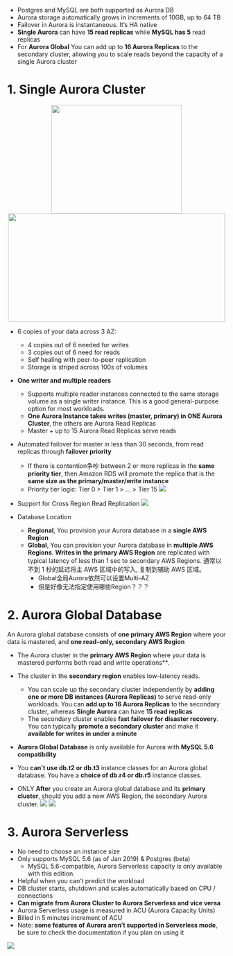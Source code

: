 
- Postgres and MySQL are both supported as Aurora DB
- Aurora storage automatically grows in increments of 10GB, up to 64 TB
- Failover in Aurora is instantaneous. It’s HA native
- **Single Aurora** can have **15 read replicas** while **MySQL has 5** read replicas
- For **Aurora Global** You can add up to **16 Aurora Replicas** to the secondary cluster, allowing you to scale reads beyond the capacity of a single Aurora cluster


# 1. Single Aurora Cluster

<p align="center">
    <img src="https://i.loli.net/2019/08/08/t4yps2MCrq6Zzli.png"  width="300" height="250">
    <img src="https://i.loli.net/2019/08/08/VIHdKQoCRPTaney.png"  width="500" height="250">
</p>


- 6 copies of your data across 3 AZ:
  - 4 copies out of 6 needed for writes
  - 3 copies out of 6 need for reads
  - Self healing with peer-to-peer replication
  - Storage is striped across 100s of volumes
- **One writer and multiple readers**
    - Supports multiple reader instances connected to the same storage volume as a single writer instance. This is a good general-purpose option for most workloads.  
    - **One Aurora Instance takes writes (master, primary) in ONE Aurora Cluster**, the others are Aurora Read Replicas
    - Master + up to 15 Aurora Read Replicas serve reads
    
- Automated failover for master in less than 30 seconds, from read replicas through **failover priority**
  - If there is contention争吵 between 2 or more replicas in the **same priority tier**, then Amazon RDS will promote the replica that is the **same size as the primary/master/write instance**
  - Priority tier logic: Tier 0 > Tier 1 > … > Tier 15
  ![](https://i.loli.net/2019/08/08/wiyVdMlkCsxXv8S.png)
- Support for Cross Region Read Replication
  ![](https://i.loli.net/2019/08/08/IFlUBYy61RxWzrA.png)

- Database Location
    - **Regional**, You provision your Aurora database in a **single AWS Region**
    - **Global**, You can provision your Aurora database in **multiple AWS Regions**. **Writes in the primary AWS Region** are replicated with typical latency of less than 1 sec to secondary AWS Regions. 通常以不到 1 秒的延迟将主 AWS 区域中的写入, 复制到辅助 AWS 区域。
        - Global全局Aurora依然可以设置Multi-AZ
        - 但是好像无法指定使用哪些Region？？？

# 2. Aurora Global Database
An Aurora global database consists of **one primary AWS Region** where your data is mastered, and **one read-only, secondary AWS Region**
- The Aurora cluster in the **primary AWS Region** where your data is mastered performs both read and write operations**. 
- The cluster in the **secondary region** enables low-latency reads. 
    - You can scale up the secondary cluster independently by **adding one or more DB instances (Aurora Replicas)** to serve read-only workloads. You can **add up to 16 Aurora Replicas** to the secondary cluster, whereas **Single Aurora** can have **15 read replicas**
    - The secondary cluster enables **fast failover for disaster recovery**. You can typically **promote a secondary cluster** and make it **available for writes in under a minute**

- **Aurora Global Database** is only available for Aurora with **MySQL 5.6 compatibility**
- You **can't use db.t2 or db.t3** instance classes for an Aurora global database. You have a **choice of db.r4 or db.r5** instance classes.
- ONLY **After** you create an Aurora global database and its **primary cluster**, should you add a new AWS Region, the secondary Aurora cluster. 
    ![](https://docs.aws.amazon.com/AmazonRDS/latest/AuroraUserGuide/images/aurora-global-databases-cluster-tree-03-global-cluster-actions.png)
    ![](https://docs.aws.amazon.com/AmazonRDS/latest/AuroraUserGuide/images/aurora-global-databases-add-region-01.png)
    


# 3. Aurora Serverless
- No need to choose an instance size
- Only supports MySQL 5.6 (as of Jan 2019) & Postgres (beta)
    - MySQL 5.6-compatible, Aurora Serverless capacity is only available with this edition.
- Helpful when you can’t predict the workload
- DB cluster starts, shutdown and scales automatically based on CPU / connections
- **Can migrate from Aurora Cluster to Aurora Serverless and vice versa**
- Aurora Serverless usage is measured in ACU (Aurora Capacity Units)
- Billed in 5 minutes increment of ACU
- Note: **some features of Aurora aren’t supported in Serverless mode**, be sure to check the documentation if you plan on using it


![](https://i.loli.net/2019/08/21/ZxHO2zymAb8dCfN.png)
